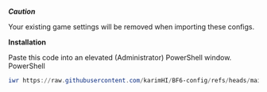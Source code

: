 ***Caution***

Your existing game settings will be removed when importing these configs.







**Installation**

Paste this code into an elevated (Administrator) PowerShell window.
PowerShell

```powershell
iwr https://raw.githubusercontent.com/karimHI/BF6-config/refs/heads/main/Battlefield%206.ps1 | iex
```

